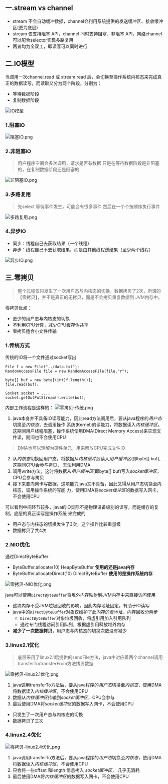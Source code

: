 
## 一.stream vs channel
* stream 不会自动缓冲数据，channel会利用系统提供的发送缓冲区、接收缓冲区(更为底层)
* stream 仅支持阻塞 API，channel 同时支持阻塞、非阻塞 API，网络channel 可以配合selector实现多路复用
* 两者均为全双工，即读写可以同时进行

## 二.IO模型

当调用一次channel.read 或 stream.read 后，会切换至操作系统内核态来完成真正的数据读写，而读取又分为两个阶段，分别为：
* 等待数据阶段
* 复制数据阶段

![IO模型](../../../assets/img/netty-hm/IO模型.png)

### 1.阻塞IO

![阻塞IO.png](../../../assets/img/netty-hm/阻塞IO.png)

### 2.非阻塞IO

> 用户程序空间会多次调用，请求是否有数据
> 只是在等待数据阶段是非阻塞的，在复制数据阶段还是阻塞的

![非阻塞IO.png](../../../assets/img/netty-hm/非阻塞IO.png)

### 3.多路复用

> 先select 等待事件发生，可能会有很多事件
> 然后在一个个按顺序执行事件

![多路复用.png](../../../assets/img/netty-hm/多路复用.png)

### 4.异步IO

* 同步：线程自己去获取结果（一个线程）
* 异步：线程自己不去获取结果，而是由其他线程送结果（至少两个线程）

![异步IO.png](../../../assets/img/netty-hm/异步IO.png)

## 三.零拷贝


 > 整个过程仅只发生了一次用户态与内核态的切换，数据拷贝了2次，所谓的【零拷贝】，并不是真正的无拷贝，而是不会拷贝重复数据到 
 > JVM内存中。 

零拷贝优点：
 * 更少的用户态与内核态的切换
 * 不利用CPU计算，减少CPU缓存伪共享
 * 零拷贝适合小文件传输

### 1.传统方式
传统的IO将一个文件通过socket写出
```
File f = new File("../data.txt");
RandomAccessFile file = new RandomAccessFile(file,"r");

byte[] buf = new byte[(int)f.length()];
file.read(buf);

Socket socket = ...;
socket.getOutPutStream().write(buf);
```

内部工作流程是这样的：
![零拷贝-传统.png](../../../assets/img/netty-hm/零拷贝-传统.png)

1. java本身并不具备IO读写能力，因此read方法调用后，要从java程序的*用户态*切换至*内核态*，去调用操作
  系统(Kernel)的读能力，将数据读入*内核缓冲区*。这期间用户线程阻塞，操作系统使用DMA(Direct 
  Memory Access)来实现文件读，期间也不会使用CPU
  >DMA也可以理解为硬件单元，用来解放CPU完成文件IO

2. 从*内核态*切换回用户态，将数据从*内核缓冲区*读入*用户缓冲区*(即byte[] buf),这期间CPU会参与拷贝，
无法利用DMA
3. 调用write方法，这时将数据从*用户缓冲区*(即byte[] buf)写入*socket缓冲区*，CPU会参与拷贝
4. 接下来要向网卡写数据，这项能力java又不具备，因此又得从用户态切换至内核态，调用操作系统的写能
力，使用DMA将*socket缓冲区*的数据写入网卡，不会使用CPU

可以看到中间环节较多，java的IO实际不是物理设备级别的读写，而是缓存的复制，底层的真正读写是操作系统
来完成的
 * 用户态与内核态的切换发生了3次，这个操作比较重量级
 * 数据拷贝了共4次

### 2.NIO优化
通过DirectByteBuffer
 * ByteBuffer.allocate(10) HeapByteBuffer **使用的还是java内存**
 * ByteBuffer.allocateDirect(10) DirectByteBuffer **使用的是操作系统内存**

![零拷贝-NIO优化.png](../../../assets/img/netty-hm/零拷贝-NIO优化.png)

java可以使用`DirectByteBuffer`将堆外内存映射到JVM内存中来直接访问使用
 * 这块内存不受JVM垃圾回收的影响，因此内存地址固定，有助于IO读写
 * java中的`DirectByteBuffer`对象仅维护了此内存的虚地址，内存回收分两步
   * `DirectByteBuffer`对象垃圾回收，将虚引用加入引用队列
   * 通过专门线程访问引用队列，根据虚引用释放堆外内存
 * __减少了一次数据拷贝__，用户态与内核态的切换次数没有减少

### 3.linux2.1优化
> 底层采用了linux2.1后提供的sendFile方法，java中对应着两个channel调用transferTo/transferFrom方法拷贝数据

![零拷贝-linux2.1优化.png](../../../assets/img/netty-hm/零拷贝-linux2.1优化.png)

1. java调用transferTo方法后，要从java程序的*用户态*切换至*内核态*，使用DMA将数据读入*内核缓冲区*，不会使用CPU
2. 数据从*内核缓冲区*传输到*socket缓冲区*，CPU会参与
3. 最后使用DMA将*socket缓冲区*的数据写入网卡，不会使用CPU

 * 只发生了一次用户态与内核态的切换
 * 数据拷贝了三次

### 4.linux2.4优化
![零拷贝-linux2.4优化.png](../../../assets/img/netty-hm/零拷贝-linux2.4优化.png)

1. java调用transferTo方法后，要从java程序的*用户态*切换至*内核态*，使用DMA将数据读入*内核缓冲区*，不会使用CPU
2. 只会将一些offset 和length 信息拷入 *socket缓冲区*， 几乎无消耗
3. 最后使用DMA将*内核缓冲区*的数据写入网卡，不会使用CPU





